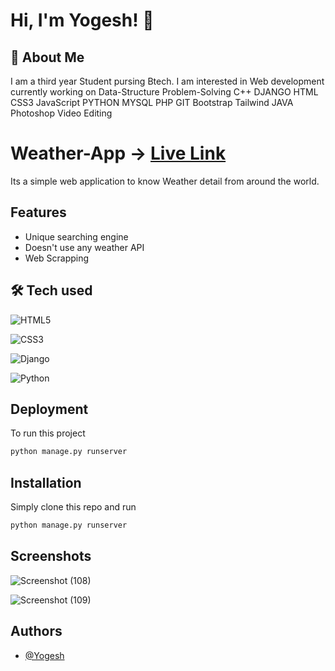 
# Hi, I'm Yogesh! 👋

  
## 🚀 About Me
I am a third year Student pursing Btech. I am interested in Web development currently working on Data-Structure Problem-Solving C++ DJANGO HTML CSS3 JavaScript PYTHON MYSQL PHP GIT Bootstrap Tailwind JAVA Photoshop Video Editing

  
# Weather-App -> [Live Link](https://weatherappplication.herokuapp.com/)

Its a simple web application to know Weather detail from around the world.



## Features

- Unique searching engine
- Doesn't use any weather API
- Web Scrapping
## 🛠 Tech used

![HTML5](https://img.shields.io/badge/html5-%23E34F26.svg?style=for-the-badge&logo=html5&logoColor=white)

![CSS3](https://img.shields.io/badge/css3-%231572B6.svg?style=for-the-badge&logo=css3&logoColor=white)

![Django](https://img.shields.io/badge/django-%23092E20.svg?style=for-the-badge&logo=django&logoColor=white)

![Python](https://img.shields.io/badge/python-3670A0?style=for-the-badge&logo=python&logoColor=ffdd54)

## Deployment

To run this project

```bash
python manage.py runserver
```

  
## Installation

Simply clone this repo
and run

```bash
python manage.py runserver
```
    
## Screenshots

![Screenshot (108)](https://user-images.githubusercontent.com/52989607/137305596-cbc37d0f-0065-4e13-9d6e-a327324dc915.png)

![Screenshot (109)](https://user-images.githubusercontent.com/52989607/137305604-58c63bee-777b-44a6-be9c-fd862ce42dfd.png)


## Authors

- [@Yogesh](https://www.github.com/yogesh2k21)

  
